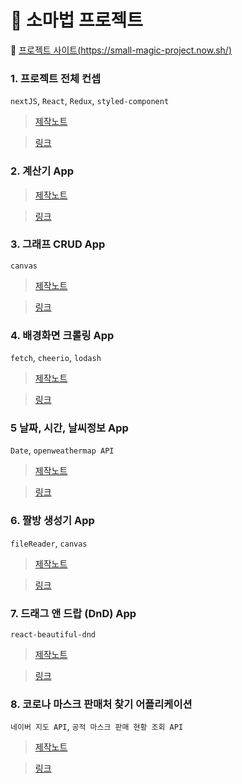 # 🔮 소마법 프로젝트

:apple: [프로젝트 사이트(https://small-magic-project.now.sh/)](https://small-magic-project.now.sh/) 

### 1. 프로젝트 전체 컨셉

`nextJS`, `React`, `Redux`, `styled-component`

> [제작노트](https://taeny.dev/project/%EC%86%8C%EB%A7%88%EB%B2%95-%ED%94%84%EB%A1%9C%EC%A0%9D%ED%8A%B81/)

> [링크](https://small-magic-project.now.sh/)

### 2. 계산기 App

> [제작노트](https://taeny.dev/project/%EC%86%8C%EB%A7%88%EB%B2%95-%ED%94%84%EB%A1%9C%EC%A0%9D%ED%8A%B82/)

> [링크](https://small-magic-project.now.sh/calculator)

### 3. 그래프 CRUD App

`canvas`

> [제작노트](https://taeny.dev/project/%EC%86%8C%EB%A7%88%EB%B2%95-%ED%94%84%EB%A1%9C%EC%A0%9D%ED%8A%B83/)

> [링크](https://small-magic-project.now.sh/graph)

### 4. 배경화면 크롤링 App

`fetch`, `cheerio`, `lodash`

> [제작노트](https://taeny.dev/project/%EC%86%8C%EB%A7%88%EB%B2%95-%ED%94%84%EB%A1%9C%EC%A0%9D%ED%8A%B84/)

> [링크](https://small-magic-project.now.sh/crawling)

### 5 날짜, 시간, 날씨정보 App

`Date`, `openweathermap API`

> [제작노트](https://taeny.dev/project/%EC%86%8C%EB%A7%88%EB%B2%95-%ED%94%84%EB%A1%9C%EC%A0%9D%ED%8A%B85/)

> [링크](https://small-magic-project.now.sh/today)

### 6. 짤방 생성기 App

`fileReader`, `canvas`

> [제작노트](https://taeny.dev/project/%EC%86%8C%EB%A7%88%EB%B2%95-%ED%94%84%EB%A1%9C%EC%A0%9D%ED%8A%B86/)

> [링크](https://small-magic-project.now.sh/jjal)


### 7. 드래그 앤 드랍 (DnD) App

`react-beautiful-dnd`

> [제작노트](https://taeny.dev/project/%EC%86%8C%EB%A7%88%EB%B2%95-%ED%94%84%EB%A1%9C%EC%A0%9D%ED%8A%B87/)

> [링크](https://small-magic-project.now.sh/avengers)

### 8. 코로나 마스크 판매처 찾기 어플리케이션

`네이버 지도 API`, `공적 마스크 판매 현황 조회 API`

> [제작노트](https://taeny.dev/project/%EC%86%8C%EB%A7%88%EB%B2%95-%ED%94%84%EB%A1%9C%EC%A0%9D%ED%8A%B88/)

> [링크](https://small-magic-project.now.sh/maskmap)



